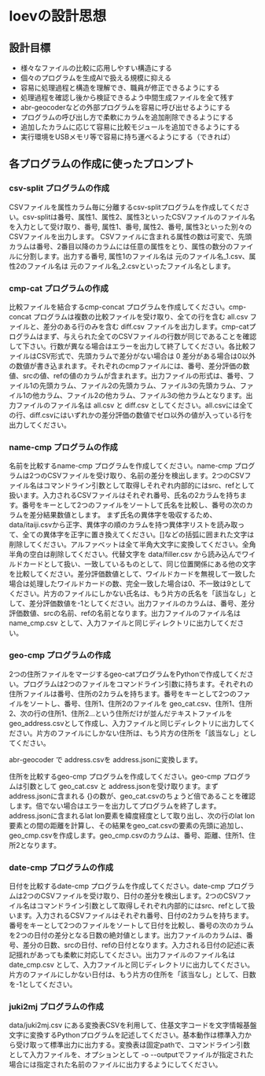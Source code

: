 # loevの設計思想

## 設計目標

- 様々なファイルの比較に応用しやすい構造にする
- 個々のプログラムを生成AIで扱える規模に抑える
- 容易に処理過程と構造を理解でき、職員が修正できるようにする
- 処理過程を確認し後から検証できるよう中間生成ファイルを全て残す
- abr-geocoderなどの外部プログラムを容易に呼び出せるようにする
- プログラムの呼び出し方で柔軟にカラムを追加削除できるようにする
- 追加したカラムに応じて容易に比較モジュールを追加できるようにする
- 実行環境をUSBメモリ等で容易に持ち運べるようにする（できれば）

## 各プログラムの作成に使ったプロンプト

### csv-split プログラムの作成

CSVファイルを属性カラム毎に分離するcsv-splitプログラムを作成してください。csv-splitは番号、属性1、属性2、属性3といったCSVファイルのファイル名を入力として受け取り、番号, 属性1、番号, 属性2、番号, 属性3といった別々のCSVファイルを出力します。
CSVファイルに含まれる属性の数は可変で、先頭カラムは番号、2番目以降のカラムには任意の属性をとり、属性の数分のファイルに分割します。出力する番号, 属性1のファイル名は 元のファイル名_1.csv、属性2のファイル名は 元のファイル名_2.csvといったファイル名とします。

### cmp-cat プログラムの作成

比較ファイルを結合するcmp-concat プログラムを作成してください。cmp-concat プログラムは複数の比較ファイルを受け取り、全ての行を含む all.csv ファイルと、差分のある行のみを含む diff.csv ファイルを出力します。cmp-catプログラムはまず、与えられた全てのCSVファイルの行数が同じであることを確認して下さい。行数が異なる場合はエラーを出力して終了してください。各比較ファイルはCSV形式で、先頭カラムで差分がない場合は 0 差分がある場合は0以外の数値が書き込まれます。それぞれのcmpファイルには、番号、差分評価の数値、srcの値、refの値のカラムが含まれます。出力ファイルの形式は、番号、ファイル1の先頭カラム、ファイル2の先頭カラム、ファイル3の先頭カラム、ファイル1の他カラム、ファイル2の他カラム、ファイル3の他カラムとなります。出力ファイルのファイル名は all.csv と diff.csv としてください。all.csvには全ての行、diff.csvにはいずれかの差分評価の数値でゼロ以外の値が入っている行を出力してください。

### name-cmp プログラムの作成

名前を比較するname-cmp プログラムを作成してください。name-cmp プログラムは2つのCSVファイルを受け取り、名前の差分を検出します。2つのCSVファイル名はコマンドライン引数として取得しそれぞれ内部的にはsrc、refとして扱います。入力されるCSVファイルはそれぞれ番号、氏名の2カラムを持ちます。番号をキーとして2つのファイルをソートして氏名を比較し、番号の次のカラムを差分結果数値とします。
まず氏名の異体字を吸収するため、data/itaiji.csvから正字、異体字の順のカラムを持つ異体字リストを読み取って、全ての異体字を正字に置き換えてください。[]などの括弧に囲まれた文字は削除してください。アルファベットは全て半角大文字に変換してください。全角半角の空白は削除してください。代替文字を data/filler.csv から読み込んでワイルドカードとして扱い、一致しているものとして、同じ位置関係にある他の文字を比較してください。差分評価数値として、ワイルドカードを無視して一致した場合は処理したワイルドカードの数、完全一致した場合は0、不一致は9としてください。片方のファイルにしかない氏名は、もう片方の氏名を「該当なし」として、差分評価数値を-1としてください。出力ファイルのカラムは、番号、差分評価数値、srcの名前、refの名前となります。出力ファイルのファイル名は name_cmp.csv として、入力ファイルと同じディレクトリに出力してください。

### geo-cmp プログラムの作成

2つの住所ファイルをマージするgeo-catプログラムをPythonで作成してください。プログラムは2つのファイルをコマンドライン引数に持ちます。それぞれの住所ファイルは番号、住所の2カラムを持ちます。番号をキーとして2つのファイルをソートし、番号、住所1、住所2のファイルを geo_cat.csv、住所1、住所2、次の行の住所1、住所2...という住所だけが並んだテキストファイルをgeo_address.csvとして作成し、入力ファイルと同じディレクトリに出力してください。片方のファイルにしかない住所は、もう片方の住所を「該当なし」としてください。

abr-geocoder で address.csvを address.jsonに変換します。

住所を比較するgeo-cmp プログラムを作成してください。geo-cmp プログラムは引数として geo_cat.csv と address.jsonを受け取ります。まずaddress.jsonに含まれる {}の数が、geo_cat.csvのちょうど倍であることを確認します。倍でない場合はエラーを出力してプログラムを終了します。address.jsonに含まれるlat lon要素を緯度経度として取り出し、次の行のlat lon要素との間の距離を計算し、その結果をgeo_cat.csvの要素の先頭に追加し、geo_cmp.csvを作成します。geo_cmp.csvのカラムは、番号、距離、住所1、住所2となります。

### date-cmp プログラムの作成

日付を比較するdate-cmp プログラムを作成してください。date-cmp プログラムは2つのCSVファイルを受け取り、日付の差分を検出します。2つのCSVファイル名はコマンドライン引数として取得しそれぞれ内部的にはsrc、refとして扱います。入力されるCSVファイルはそれぞれ番号、日付の2カラムを持ちます。番号をキーとして2つのファイルをソートして日付を比較し、番号の次のカラムを2つの日付の差分となる日数の絶対値とします。出力ファイルのカラムは、番号、差分の日数、srcの日付、refの日付となります。入力される日付の記述に表記揺れがあっても柔軟に対応してください。出力ファイルのファイル名は date_cmp.csv として、入力ファイルと同じディレクトリに出力してください。片方のファイルにしかない日付は、もう片方の住所を「該当なし」として、日数を-1としてください。

### juki2mj プログラムの作成

data/juki2mj.csv にある変換表CSVを利用して、住基文字コードを文字情報基盤文字に変換するPythonプログラムを記述してください。基本動作は標準入力から受け取って標準出力に出力する。変換表は固定pathで、コマンドライン引数として入力ファイルを、オプションとして -o --outputでファイルが指定された場合には指定された名前のファイルに出力するようにしてください。
